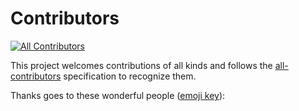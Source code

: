 # Contributors

<!-- ALL-CONTRIBUTORS-BADGE:START - Do not remove or modify this section -->
[![All Contributors](https://img.shields.io/badge/all_contributors-1-orange.svg)](#contributors)
<!-- ALL-CONTRIBUTORS-BADGE:END -->

This project welcomes contributions of all kinds and follows the [all-contributors](https://github.com/all-contributors/all-contributors) specification to recognize them.

Thanks goes to these wonderful people ([emoji key](https://allcontributors.org/docs/en/emoji-key)):

<!-- ALL-CONTRIBUTORS-LIST:START - Do not remove or modify this section -->
<!-- prettier-ignore-start -->
<!-- markdownlint-disable -->

<!-- markdownlint-restore -->
<!-- prettier-ignore-end -->

<!-- ALL-CONTRIBUTORS-LIST:END -->
